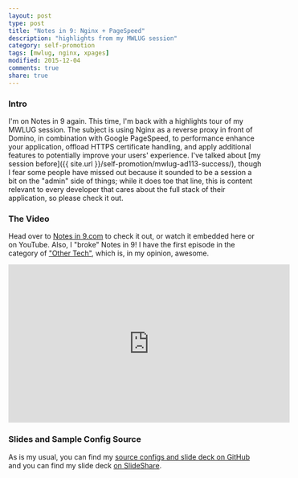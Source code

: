 ```yaml
---
layout: post
type: post
title: "Notes in 9: Nginx + PageSpeed"
description: "highlights from my MWLUG session"
category: self-promotion
tags: [mwlug, nginx, xpages]
modified: 2015-12-04
comments: true
share: true
---
```


### Intro
I'm on Notes in 9 again. This time, I'm back with a highlights tour of my MWLUG session. The subject is using Nginx as a reverse proxy in front of Domino, in combination with Google PageSpeed, to performance enhance your application, offload HTTPS certificate handling, and apply additional features to potentially improve your users' experience. I've talked about [my session before]({{ site.url }}/self-promotion/mwlug-ad113-success/), though I fear some people have missed out because it sounded to be a session a bit on the "admin" side of things; while it does toe that line, this is content relevant to every developer that cares about the full stack of their application, so please check it out.

### The Video
Head over to [Notes in 9.com](http://www.notesin9.com/2015/12/03/notesin9-187-highlights-from-mwlug-nginx-and-pagespeed/) to check it out, or watch it embedded here or on YouTube. Also, I "broke" Notes in 9! I have the first episode in the category of ["Other Tech"](http://www.notesin9.com/category/other-tech/), which is, in my opinion, awesome.

<div class="embed-responsive embed-responsive-16by9 center-block">
	<iframe width="560" height="315" src="https://www.youtube.com/embed/1DIGn0kZmR4" frameborder="0" allowfullscreen></iframe>
</div>

### Slides and Sample Config Source
As is my usual, you can find my [source configs and slide deck on GitHub](https://github.com/edm00se/AD113-Speed-Up-Your-Apps-with-Nginx-and-PageSpeed) and you can find my slide deck [on SlideShare](http://www.slideshare.net/edm00se/ad113-speed-up-your-applications-w-nginx-and-pagespeed).